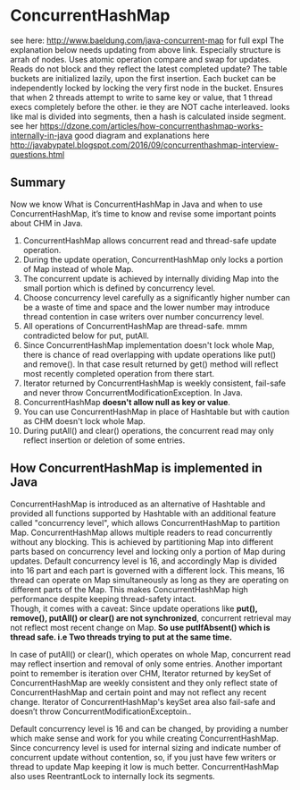 # ConcurrentHashMap 

see here: http://www.baeldung.com/java-concurrent-map for full expl
The explanation below needs updating from above link.
Especially structure is arrah of nodes.
Uses atomic operation compare and swap for updates.
Reads do not block and they reflect the latest completed update?
The table buckets are initialized lazily, upon the first insertion. Each bucket can be independently locked by locking the very first node in the bucket.
Ensures that when 2 threads attempt to write to same key or value, that 1 thread execs completely before the other. ie they are NOT cache interleaved.
looks like mal is divided into segments, then a hash is calculated inside segment. see her
https://dzone.com/articles/how-concurrenthashmap-works-internally-in-java
good diagram and explanations here
http://javabypatel.blogspot.com/2016/09/concurrenthashmap-interview-questions.html

## Summary
Now we know What is ConcurrentHashMap in Java and when to use ConcurrentHashMap, it’s time to know and revise some important points about CHM in Java.

1. ConcurrentHashMap allows concurrent read and thread-safe update operation.
2. During the update operation, ConcurrentHashMap only locks a portion of Map instead of whole Map.
3. The concurrent update is achieved by internally dividing Map into the small portion which is defined by concurrency level.
4. Choose concurrency level carefully as a significantly higher number can be a waste of time and space and the lower number may introduce thread contention in case writers over number concurrency level.
5. All operations of ConcurrentHashMap are thread-safe. mmm contradicted below for put, putAll.
6. Since ConcurrentHashMap implementation doesn't lock whole Map, there is chance of read overlapping with update operations like put() and remove(). In that case result returned by get() method will reflect most recently completed operation from there start.
7. Iterator returned by ConcurrentHashMap is weekly consistent, fail-safe and never throw ConcurrentModificationException. In Java.
8. ConcurrentHashMap **doesn't allow null as key or value**.
9. You can use ConcurrentHashMap in place of Hashtable but with caution as CHM doesn't lock whole Map.
10. During putAll() and clear() operations, the concurrent read may only reflect insertion or deletion of some entries.

## How ConcurrentHashMap is implemented in Java
ConcurrentHashMap is introduced as an alternative of Hashtable and provided all functions supported by Hashtable with an additional 
feature called "concurrency level", which allows ConcurrentHashMap to partition Map. 
ConcurrentHashMap allows multiple readers to read concurrently without any blocking. 
This is achieved by partitioning Map into different parts based on concurrency level and locking only a portion of Map during updates. 
Default concurrency level is 16, and accordingly Map is divided into 16 part and each part is governed with a different lock. 
This means, 16 thread can operate on Map simultaneously as long as they are operating on different parts of the Map. 
This makes ConcurrentHashMap high performance despite keeping thread-safety intact.  
Though, it comes with a caveat: Since update operations like **put(), remove(), putAll() or clear() are not synchronized**, 
concurrent retrieval may not reflect most recent change on Map.
**So use putIfAbsent() which is thread safe. i.e Two threads trying to put at the same time.**

In case of putAll() or clear(), which operates on whole Map, concurrent read may reflect insertion and removal of only some entries. Another important point to remember is iteration over CHM, Iterator returned by keySet of ConcurrentHashMap are weekly consistent and they only reflect state of ConcurrentHashMap and certain point and may not reflect any recent change. Iterator of ConcurrentHashMap's keySet area also fail-safe and doesn’t throw ConcurrentModificationExceptoin..

Default concurrency level is 16 and can be changed, by providing a number which make sense and work for you while creating ConcurrentHashMap. Since concurrency level is used for internal sizing and indicate number of concurrent update without contention, so, if you just have few writers or thread to update Map keeping it low is much better. ConcurrentHashMap also uses ReentrantLock to internally lock its segments.

